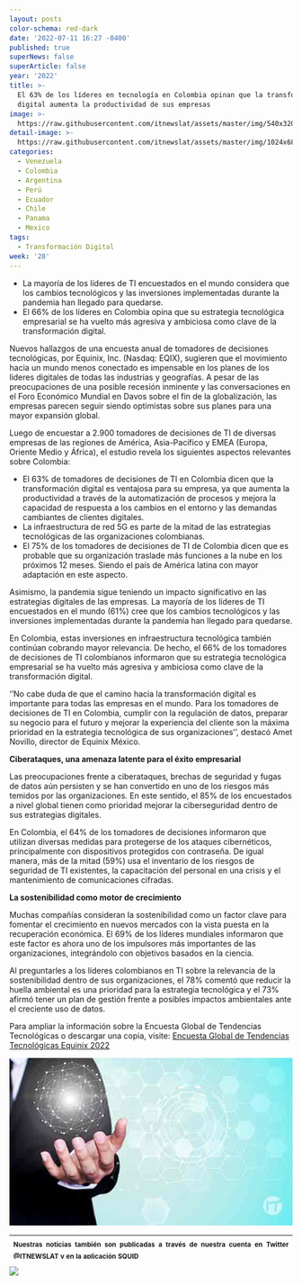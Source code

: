```yaml
---
layout: posts
color-schema: red-dark
date: '2022-07-11 16:27 -0400'
published: true
superNews: false
superArticle: false
year: '2022'
title: >-
  El 63% de los líderes en tecnología en Colombia opinan que la transformación
  digital aumenta la productividad de sus empresas
image: >-
  https://raw.githubusercontent.com/itnewslat/assets/master/img/540x320/TransformacionDigital-p.jpg
detail-image: >-
  https://raw.githubusercontent.com/itnewslat/assets/master/img/1024x680/TransformacionDigital-g.jpg
categories:
  - Venezuela
  - Colombia
  - Argentina
  - Perú
  - Ecuador
  - Chile
  - Panama
  - Mexico
tags:
  - Transformación Digital
week: '28'
---
```

- La mayoría de los líderes de TI encuestados en el mundo considera que los cambios tecnológicos y las inversiones implementadas durante la pandemia han llegado para quedarse.
- El 66% de los líderes en Colombia opina que su estrategia tecnológica empresarial se ha vuelto más agresiva y ambiciosa como clave de la transformación digital.

Nuevos hallazgos de una encuesta anual de tomadores de decisiones tecnológicas, por Equinix, Inc. (Nasdaq: EQIX), sugieren que el movimiento hacia un mundo menos conectado es impensable en los planes de los lideres digitales de todas las industrias y geografías. A pesar de las preocupaciones de una posible recesión inminente y las conversaciones en el Foro Económico Mundial en Davos sobre el fin de la globalización, las empresas parecen seguir siendo optimistas sobre sus planes para una mayor expansión global.

Luego de encuestar a 2.900 tomadores de decisiones de TI de diversas empresas de las regiones de América, Asia-Pacífico y EMEA (Europa, Oriente Medio y África), el estudio revela los siguientes aspectos relevantes sobre Colombia:

- El 63% de tomadores de decisiones de TI en Colombia dicen que la transformación digital es ventajosa para su empresa, ya que aumenta la productividad a través de la automatización de procesos y mejora la capacidad de respuesta a los cambios en el entorno y las demandas cambiantes de clientes digitales.
- La infraestructura de red 5G es parte de la mitad de las estrategias tecnológicas de las organizaciones colombianas.
- El 75% de los tomadores de decisiones de TI de Colombia dicen que es probable que su organización traslade más funciones a la nube en los próximos 12 meses. Siendo el país de América latina con mayor adaptación en este aspecto.

Asimismo, la pandemia sigue teniendo un impacto significativo en las estrategias digitales de las empresas. La mayoría de los líderes de TI encuestados en el mundo (61%) cree que los cambios tecnológicos y las inversiones implementadas durante la pandemia han llegado para quedarse.

En Colombia, estas inversiones en infraestructura tecnológica también continúan cobrando mayor relevancia. De hecho, el 66% de los tomadores de decisiones de TI colombianos informaron que su estrategia tecnológica empresarial se ha vuelto más agresiva y ambiciosa como clave de la transformación digital.

‘’No cabe duda de que el camino hacia la transformación digital es importante para todas las empresas en el mundo. Para los tomadores de decisiones de TI en Colombia, cumplir con la regulación de datos, preparar su negocio para el futuro y mejorar la experiencia del cliente son la máxima prioridad en la estrategia tecnológica de sus organizaciones’’, destacó Amet Novillo, director de Equinix México.

**Ciberataques, una amenaza latente para el éxito empresarial**

Las preocupaciones frente a ciberataques, brechas de seguridad y fugas de datos aún persisten y se han convertido en uno de los riesgos más temidos por las organizaciones. En este sentido, el 85% de los encuestados a nivel global tienen como prioridad mejorar la ciberseguridad dentro de sus estrategias digitales.

En Colombia, el 64% de los tomadores de decisiones informaron que utilizan diversas medidas para protegerse de los ataques cibernéticos, principalmente con dispositivos protegidos con contraseña. De igual manera, más de la mitad (59%) usa el inventario de los riesgos de seguridad de TI existentes, la capacitación del personal en una crisis y el mantenimiento de comunicaciones cifradas.

**La sostenibilidad como motor de crecimiento**

Muchas compañías consideran la sostenibilidad como un factor clave para fomentar el crecimiento en nuevos mercados con la vista puesta en la recuperación económica. El 69% de los líderes mundiales informaron que este factor es ahora uno de los impulsores más importantes de las organizaciones, integrándolo con objetivos basados en la ciencia.

Al preguntarles a los líderes colombianos en TI sobre la relevancia de la sostenibilidad dentro de sus organizaciones, el 78% comentó que reducir la huella ambiental es una prioridad para la estrategia tecnológica y el 73% afirmó tener un plan de gestión frente a posibles impactos ambientales ante el creciente uso de datos.

Para ampliar la información sobre la Encuesta Global de Tendencias Tecnológicas o descargar una copia, visite: [Encuesta Global de Tendencias Tecnológicas Equinix 2022](https://www.equinix.com/content/dam/eqxcorp/en_us/documents/resources/infopapers/ip_2022_global_tech_trends_and_strategies_en.pdf)

![](https://raw.githubusercontent.com/itnewslat/assets/master/img/540x320/TransformacionDigital-p.jpg)

<table style="height: 42px;" width="569">
<tbody>
<tr>
<td style="text-align: justify;"><sub><strong>Nuestras noticias también son publicadas a través de nuestra cuenta en Twitter <a href="https://twitter.com/itnewslat?lang=es">@ITNEWSLAT</a> y en la aplicación <a href="https://squidapp.co/en/">SQUID</a></strong></sub></td>
</tr>
</tbody>
</table>

<img src="https://tracker.metricool.com/c3po.jpg?hash=56f88a41e39ab42c063cc51676587a04"/>